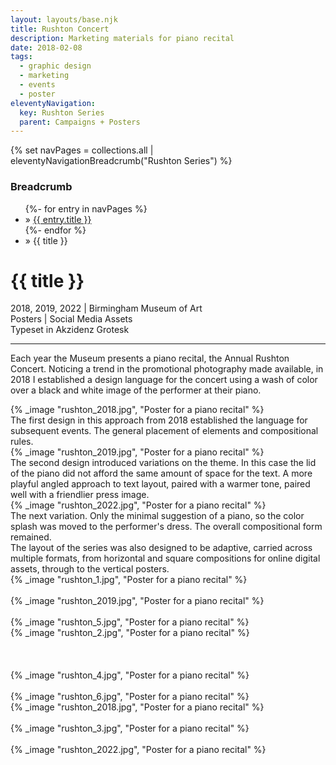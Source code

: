 ```yaml
---
layout: layouts/base.njk
title: Rushton Concert
description: Marketing materials for piano recital
date: 2018-02-08
tags:
  - graphic design
  - marketing
  - events
  - poster
eleventyNavigation:
  key: Rushton Series
  parent: Campaigns + Posters
---
```

{% set navPages = collections.all | eleventyNavigationBreadcrumb("Rushton Series") %}
<div class="breadcrumb">
    <h3 class="visually-hidden">Breadcrumb</h3>
	<ul class="nav">
            {%- for entry in navPages %}
		<li class="nav-item"{% if entry.url == page.url %} class="active-breadcrumb"{% endif %}> » <a href="{{ entry.url }}">{{ entry.title }}</a></li>
  	    	{%- endfor %}
	    <li class="nav-item"><active-breadcrumb>» {{ title }}</active-breadcrumb></li>
	</ul>
</div>
<div class="container">
  <div class="row"></div>
	<div class="row">
		<div class="col">
			<h1>{{ title }}</h1>
			<figcaption>2018, 2019, 2022 | Birmingham Museum of Art</figcaption>
            <figcaption>Posters | Social Media Assets</figcaption>
			<figcaption>Typeset in Akzidenz Grotesk</figcaption>
            <hr>
			<p>Each year the Museum presents a piano recital, the Annual Rushton Concert. Noticing a trend in the promotional photography made available, in 2018 I established a design language for the concert using a wash of color over a black and white image of the performer at their piano.</P>
		</div>
        <div class="col-1 col-1-md col-1-lg"></div>
        <div class="col">
			{% _image "rushton_2018.jpg", "Poster for a piano recital" %}
			<figcaption>The first design in this approach from 2018 established the language for subsequent events. The general placement of elements and compositional rules.</figcaption>
		</div>
        <div class="col-1 col-1-md col-1-lg"></div>
	</div>
	<div class="row">
		<div class="col-1 col-1-md col-1-lg"></div>
        <div class="col">
			{% _image "rushton_2019.jpg", "Poster for a piano recital" %}
			<figcaption>The second design introduced variations on the theme. In this case the lid of the piano did not afford the same amount of space for the text. A more playful angled approach to text layout, paired with a warmer tone, paired well with a friendlier press image.</figcaption>
		</div>
		<div class="col">
			{% _image "rushton_2022.jpg", "Poster for a piano recital" %}
			<figcaption>The next variation. Only the minimal suggestion of a piano, so the color splash was moved to the performer's dress. The overall compositional form remained.</figcaption>
		</div>
        <div class="col-1 col-1-md col-1-lg"></div>
	</div>
	<div class="row">
		<div class="col-1 col-1-md col-1-lg"></div>
        <div class="col">
			<figcaption>The layout of the series was also designed to be adaptive, carried across multiple formats, from horizontal and square compositions for online digital assets, through to the vertical posters.</figcaption>		
		</div>
		<div class="col"></div>
		<div class="col"></div>
        <div class="col-1 col-1-md col-1-lg"></div>
	</div>
	<div class="row">
		<div class="col-1 col-1-md col-1-lg"></div>
        <div class="col">
			{% _image "rushton_1.jpg", "Poster for a piano recital" %}
			</br></br>
			{% _image "rushton_2019.jpg", "Poster for a piano recital" %}
			</br></br>
			{% _image "rushton_5.jpg", "Poster for a piano recital" %}
		</div>
		<div class="col">
			{% _image "rushton_2.jpg", "Poster for a piano recital" %}
			</br></br></br></br>
			{% _image "rushton_4.jpg", "Poster for a piano recital" %}
			</br></br>
			{% _image "rushton_6.jpg", "Poster for a piano recital" %}
		</div>
		<div class="col">
			{% _image "rushton_2018.jpg", "Poster for a piano recital" %}
			</br></br>
			{% _image "rushton_3.jpg", "Poster for a piano recital" %}
			</br></br>
			{% _image "rushton_2022.jpg", "Poster for a piano recital" %}
		</div>
        <div class="col-1 col-1-md col-1-lg"></div>
	</div>
</div>